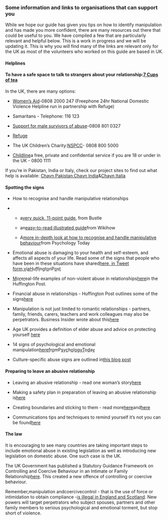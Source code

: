 ### Some information and links to organisations that can support you

While we hope our guide has given you tips on how to identify manipulation and has made you more confident, there are many resources out there that could be useful to you. We have compiled a few that are particularly relevant and helpful below. This is a work in progress and we will be updating it. This is why you will find many of the links are relevant only for the UK as most of the volunteers who worked on this guide are based in UK.

#### Helplines

#### To have a safe space to talk to strangers about your relationship:[7 Cups of tea](https://www.7cups.com/)

In the UK, there are many options:

* [Women’s Aid](https://www.womensaid.org.uk/)-0808 2000 247 \(Freephone 24hr National Domestic Violence Helpline run in partnership with Refuge\)

* Samaritans - Telephone: 116 123

* [Support for male survivors of abuse](https://www.womensaid.org.uk/information-support/support-for-male-survivors/)-0808 801 0327

* [Refuge](http://www.refuge.org.uk/)

* The UK Children’s Charity:[NSPCC](https://www.nspcc.org.uk/preventing-abuse/child-abuse-and-neglect/emotional-abuse/)- 0808 800 5000

* [Childline](https://www.childline.org.uk/)a free, private and confidential service if you are 18 or under in the UK - 0800 1111

If you’re in Pakistan, India or Italy, check our project sites to find out what help is available: [Chayn Pakistan](http://chaynpakistan.org/),[Chayn India](http://chaynindia.com/)&[Chayn Italia](http://chaynitalia.org/)

#### Spotting the signs

* How to recognise and handle manipulative relationships

* * a[very quick, 11-point guide](https://www.bustle.com/articles/162103-11-signs-youre-being-manipulated-in-a-relationship-how-to-fix-it), from Bustle

  * an[easy-to-read illustrated guide](http://www.wikihow.com/Pick-Up-on-Manipulative-Behavior)from Wikihow

  * A[more in-depth look at how to recognise and handle manipulative behaviour](https://www.psychologytoday.com/blog/communication-success/201407/how-recognize-and-handle-manipulative-relationships)from Psychology Today

* Emotional abuse is damaging to your health and self-esteem, and affects all aspects of your life. Read some of the signs that people who have been in these situations have shared[here, in Tweet form,](http://www.huffingtonpost.com/entry/powerful-tweets-remind-us-how-damaging-emotional-abuse-can-be_us_57321187e4b0bc9cb048315e)[v](http://www.huffingtonpost.com/entry/powerful-tweets-remind-us-how-damaging-emotional-abuse-can-be_us_57321187e4b0bc9cb048315e)i[a](http://www.huffingtonpost.com/entry/powerful-tweets-remind-us-how-damaging-emotional-abuse-can-be_us_57321187e4b0bc9cb048315e)[H](http://www.huffingtonpost.com/entry/powerful-tweets-remind-us-how-damaging-emotional-abuse-can-be_us_57321187e4b0bc9cb048315e)u[f](http://www.huffingtonpost.com/entry/powerful-tweets-remind-us-how-damaging-emotional-abuse-can-be_us_57321187e4b0bc9cb048315e)f[i](http://www.huffingtonpost.com/entry/powerful-tweets-remind-us-how-damaging-emotional-abuse-can-be_us_57321187e4b0bc9cb048315e)n[g](http://www.huffingtonpost.com/entry/powerful-tweets-remind-us-how-damaging-emotional-abuse-can-be_us_57321187e4b0bc9cb048315e)t[o](http://www.huffingtonpost.com/entry/powerful-tweets-remind-us-how-damaging-emotional-abuse-can-be_us_57321187e4b0bc9cb048315e)nP[o](http://www.huffingtonpost.com/entry/powerful-tweets-remind-us-how-damaging-emotional-abuse-can-be_us_57321187e4b0bc9cb048315e)s[t](http://www.huffingtonpost.com/entry/powerful-tweets-remind-us-how-damaging-emotional-abuse-can-be_us_57321187e4b0bc9cb048315e)

* [M](http://www.huffingtonpost.com/entry/powerful-tweets-remind-us-how-damaging-emotional-abuse-can-be_us_57321187e4b0bc9cb048315e)o[r](http://www.huffingtonpost.com/entry/powerful-tweets-remind-us-how-damaging-emotional-abuse-can-be_us_57321187e4b0bc9cb048315e)e[r](http://www.huffingtonpost.com/entry/powerful-tweets-remind-us-how-damaging-emotional-abuse-can-be_us_57321187e4b0bc9cb048315e)eal-life examples of non-violent abuse in relationships[here](http://www.huffingtonpost.com/entry/powerful-tweets-remind-us-how-damaging-emotional-abuse-can-be_us_57321187e4b0bc9cb048315e)in the Huffington Post.

* Financial abuse in relationships - Huffington Post outlines some of the signs[here](http://www.huffingtonpost.com/ginger-dean/financial-abuse-6-signs-a_b_5627463.html)

* Manipulation is not just limited to romantic relationships - partners, family, friends, carers, teachers and work colleagues may also be perpetrators. Business Insider wrote about this[here](http://www.businessinsider.com/9-signs-youre-dealing-with-an-emotional-manipulator-2016-12?IR=T)

* Age UK provides a definition of elder abuse and advice on protecting yourself [here](http://www.ageuk.org.uk/health-wellbeing/relationships-and-family/protecting-yourself/what-is-elder-abuse/)

* 14 signs of psychological and emotional manipulation[here](https://www.psychologytoday.com/blog/communication-success/201510/14-signs-psychological-and-emotional-manipulation)[f](https://www.psychologytoday.com/blog/communication-success/201510/14-signs-psychological-and-emotional-manipulation)r[o](https://www.psychologytoday.com/blog/communication-success/201510/14-signs-psychological-and-emotional-manipulation)mP[s](https://www.psychologytoday.com/blog/communication-success/201510/14-signs-psychological-and-emotional-manipulation)y[c](https://www.psychologytoday.com/blog/communication-success/201510/14-signs-psychological-and-emotional-manipulation)h[o](https://www.psychologytoday.com/blog/communication-success/201510/14-signs-psychological-and-emotional-manipulation)l[o](https://www.psychologytoday.com/blog/communication-success/201510/14-signs-psychological-and-emotional-manipulation)g[y](https://www.psychologytoday.com/blog/communication-success/201510/14-signs-psychological-and-emotional-manipulation)[T](https://www.psychologytoday.com/blog/communication-success/201510/14-signs-psychological-and-emotional-manipulation)o[d](https://www.psychologytoday.com/blog/communication-success/201510/14-signs-psychological-and-emotional-manipulation)a[y](https://www.psychologytoday.com/blog/communication-success/201510/14-signs-psychological-and-emotional-manipulation)

* Culture-specific abuse signs are outlined in[this blog post](https://medium.com/@nidasheriff/manipulation-guilt-control-normal-in-indian-families-6a3860a8a969)

#### Preparing to leave an abusive relationship

* Leaving an abusive relationship - read one woman’s story[here](https://www.theguardian.com/commentisfree/2016/apr/28/i-had-the-courage-to-leave-an-abusive-relationship)

* Making a safety plan in preparation of leaving an abusive relationship is[here](https://www.womensaid.org.uk/the-survivors-handbook/making-a-safety-plan/)

* Creating boundaries and sticking to them - read more[here](http://verbalabusejournals.com/how-stop-abuse/setting-personal-boundaries/how-to-set-boundaries/)and[here](https://www.psychologytoday.com/blog/prescriptions-life/201304/if-you-set-boundary-expect-deal-anger)

* Communications tips and techniques to remind yourself it’s not you can be found[here](http://nipreston.com/publications/excerpts/How_to_Handle_FINAL_2006-SAMPLE.pdf)

#### The law

It is encouraging to see many countries are taking important steps to include emotional abuse in existing legislation as well as introducing new legislation on domestic abuse. One such case is the UK.

The UK Government has published a Statutory Guidance Framework on Controlling and Coercive Behaviour in an Intimate or Family Relationship[here](https://www.gov.uk/government/uploads/system/uploads/attachment_data/file/482528/Controlling_or_coercive_behaviour_-_statutory_guidance.pdf). This created a new offence of controlling or coercive behaviour.

Remember,manipulation andcoercivecontrol - that is the use of force or intimidation to obtain compliance -[is illegal in England and Scotland](https://www.gov.uk/government/news/coercive-or-controlling-behaviour-now-a-crime). New powers will target perpetrators who subject spouses, partners and other family members to serious psychological and emotional torment, but stop short of violence.

